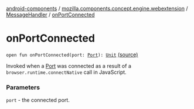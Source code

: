 [android-components](../../index.md) / [mozilla.components.concept.engine.webextension](../index.md) / [MessageHandler](index.md) / [onPortConnected](./on-port-connected.md)

# onPortConnected

`open fun onPortConnected(port: `[`Port`](../-port/index.md)`): `[`Unit`](https://kotlinlang.org/api/latest/jvm/stdlib/kotlin/-unit/index.html) [(source)](https://github.com/mozilla-mobile/android-components/blob/master/components/concept/engine/src/main/java/mozilla/components/concept/engine/webextension/WebExtension.kt#L81)

Invoked when a [Port](../-port/index.md) was connected as a result of a
`browser.runtime.connectNative` call in JavaScript.

### Parameters

`port` - the connected port.
